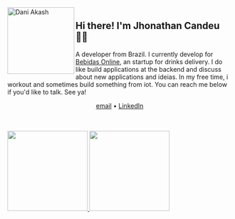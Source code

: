 <img align="left" width="150" height="150" alt="Dani Akash" src="https://i.ibb.co/cFdBRXY/oie-transparent.png"/>

## Hi there! I'm Jhonathan Candeu 🖖🏾

A developer from Brazil. I currently develop for [Bebidas Online][bon-website], an startup for drinks delivery. I do like build applications at the backend and discuss about new applications and ideias. In my free time, i workout and sometimes build something from iot. You can reach me below if you'd like to talk. See ya! 

<p align="center">
  <a href="mailto:jhonathannc@live.com">email</a> •
  <a href="https://www.linkedin.com/in/jhonathannc">LinkedIn</a>
</p>

<br />
<br />

<div>
  <a href="https://github.com/jhonathannc">
    <img height="180em" src="https://github-readme-stats.vercel.app/api?username=jhonathannc&show_icons=true&theme=dracula&include_all_commits=true&count_private=true"/>
    <img height="180em" src="https://github-readme-stats.vercel.app/api/top-langs/?username=jhonathannc&layout=compact&langs_count=16&theme=dracula"/>
  </a>
<div>

[bon-website]: https://bebidas.app/
